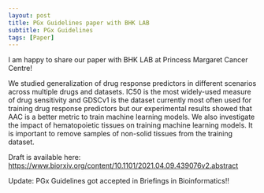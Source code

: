 ```yaml
---
layout: post
title: PGx Guidelines paper with BHK LAB
subtitle: PGx Guidelines
tags: [Paper]
---
```

I am happy to share our paper with BHK LAB at Princess Margaret Cancer Centre! 

We studied generalization of drug response predictors in different scenarios across multiple drugs and datasets. 
IC50 is the most widely-used measure of drug sensitivity and GDSCv1 is the dataset currently most often used for training drug response predictors but our experimental results showed that AAC is a better metric to train machine learning models.
We also investigate the impact of hematopoietic tissues on training machine learning models. It is important to remove samples of non-solid tissues from the training dataset. 

Draft is available here: https://www.biorxiv.org/content/10.1101/2021.04.09.439076v2.abstract

Update: PGx Guidelines got accepted in Briefings in Bioinformatics!! 

